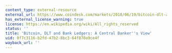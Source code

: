 ```yaml
---
content_type: external-resource
external_url: https://www.coindesk.com/markets/2018/06/19/bitcoin-dlt-and-bank-ledgers-a-central-bankers-view
has_external_license_warning: true
license: https://en.wikipedia.org/wiki/All_rights_reserved
status: ''
title: 'Bitcoin, DLT and Bank Ledgers: A Central Banker''s View'
uid: 0f7c3116-b2fd-47b2-8bc3-64f870a9ce4f
wayback_url: ''
---
```

